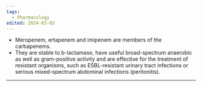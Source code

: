 ```yaml
---
tags:
  - Pharmacology
edited: 2024-03-02
---
```


- Meropenem, ertapenem and imipenem are members of the carbapenems.
- They are stable to b-lactamase, have useful broad-spectrum anaerobic as well as gram-positive activity and are effective for the treatment of resistant organisms, such as ESBL-resistant urinary tract infections or serious mixed-spectrum abdominal infections (peritonitis).

---
